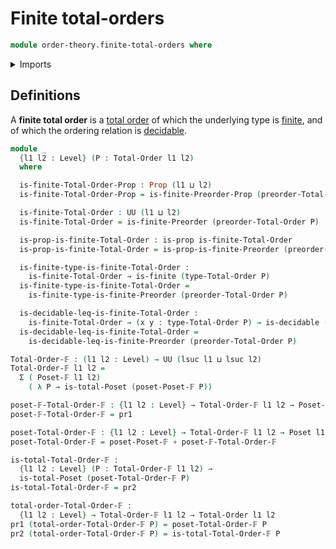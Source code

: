 # Finite total-orders

```agda
module order-theory.finite-total-orders where
```

<details><summary>Imports</summary>

```agda
open import foundation.decidable-types
open import foundation.dependent-pair-types
open import foundation.propositions
open import foundation.function-types
open import foundation.universe-levels

open import order-theory.finite-preorders
open import order-theory.finite-posets
open import order-theory.posets
open import order-theory.total-orders

open import univalent-combinatorics.finite-types
```

</details>

## Definitions

A **finite total order** is a [total order](order-theory.total-orders.md) of
which the underlying type is [finite](univalent-combinatorics.finite-types.md),
and of which the ordering relation is
[decidable](foundation.decidable-relations.md).

```agda
module _
  {l1 l2 : Level} (P : Total-Order l1 l2)
  where

  is-finite-Total-Order-Prop : Prop (l1 ⊔ l2)
  is-finite-Total-Order-Prop = is-finite-Preorder-Prop (preorder-Total-Order P)

  is-finite-Total-Order : UU (l1 ⊔ l2)
  is-finite-Total-Order = is-finite-Preorder (preorder-Total-Order P)

  is-prop-is-finite-Total-Order : is-prop is-finite-Total-Order
  is-prop-is-finite-Total-Order = is-prop-is-finite-Preorder (preorder-Total-Order P)

  is-finite-type-is-finite-Total-Order :
    is-finite-Total-Order → is-finite (type-Total-Order P)
  is-finite-type-is-finite-Total-Order =
    is-finite-type-is-finite-Preorder (preorder-Total-Order P)

  is-decidable-leq-is-finite-Total-Order :
    is-finite-Total-Order → (x y : type-Total-Order P) → is-decidable (leq-Total-Order P x y)
  is-decidable-leq-is-finite-Total-Order =
    is-decidable-leq-is-finite-Preorder (preorder-Total-Order P)

Total-Order-𝔽 : (l1 l2 : Level) → UU (lsuc l1 ⊔ lsuc l2)
Total-Order-𝔽 l1 l2 =
  Σ ( Poset-𝔽 l1 l2)
    ( λ P → is-total-Poset (poset-Poset-𝔽 P))

poset-𝔽-Total-Order-𝔽 : {l1 l2 : Level} → Total-Order-𝔽 l1 l2 → Poset-𝔽 l1 l2
poset-𝔽-Total-Order-𝔽 = pr1

poset-Total-Order-𝔽 : {l1 l2 : Level} → Total-Order-𝔽 l1 l2 → Poset l1 l2
poset-Total-Order-𝔽 = poset-Poset-𝔽 ∘ poset-𝔽-Total-Order-𝔽

is-total-Total-Order-𝔽 :
  {l1 l2 : Level} (P : Total-Order-𝔽 l1 l2) →
  is-total-Poset (poset-Total-Order-𝔽 P)
is-total-Total-Order-𝔽 = pr2

total-order-Total-Order-𝔽 :
  {l1 l2 : Level} → Total-Order-𝔽 l1 l2 → Total-Order l1 l2
pr1 (total-order-Total-Order-𝔽 P) = poset-Total-Order-𝔽 P
pr2 (total-order-Total-Order-𝔽 P) = is-total-Total-Order-𝔽 P
```
